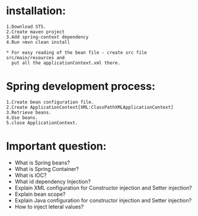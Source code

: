 # installation:
  ```
  1.Download STS.
  2.Create maven project
  3.Add spring-context dependency
  4.Run >mvn clean install
  
  * For easy reading of the bean file - create src file src/main/resources and 
    put all the applicationContext.xml there.
  
  ```

# Spring development process:
 ```
 1.Create bean configuration file.
 2.Create ApplicationContext[XML:ClassPathXMLApplicationContext]
 3.Retrieve beans.
 4.Use beans.
 5.close ApplicationContext.
 
 ```
 
 # Important question:
 
   * What is Spring beans?
   * What is Spring Container?
   * What is IOC?
   * What id dependency Injection?
   * Explain XML configuration for Constructor injection and Setter injection?
   * Explain bean scope?
   * Explain Java configuration for constructor injection and Setter injection?
   * How to inject leteral values?
   
   
 



